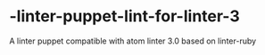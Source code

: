 # -linter-puppet-lint-for-linter-3
A linter puppet compatible with atom linter 3.0 based on linter-ruby
